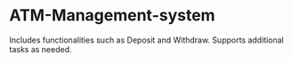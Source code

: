 # ATM-Management-system
Includes functionalities such as Deposit and Withdraw. Supports additional tasks as needed.

